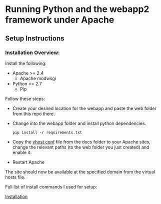 # Running Python and the webapp2 framework under Apache

## Setup Instructions

### Installation Overview:

Install the following:

* Apache >= 2.4
  * Apache modwsgi
* Python >= 2.7
  * Pip

Follow these steps:

* Create your desired location for the webapp and paste the web folder from this repo there.

* Change into the webapp folder and install python dependencies.

  `pip install -r requirements.txt`

* Copy the [vhost conf]("docs/python-webpp.conf") file from the docs folder to your Apache sites, change the relevant paths (to the web folder you just created) and enable it.

* Restart Apache

The site should now be available at the specified domain from the virtual hosts file.


Full list of install commands I used for setup:

[Installation]("docs/readme.md")
